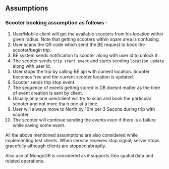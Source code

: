 ## Assumptions

### Scooter booking assumption as follows - 
1. User/Mobile client will get the available scooters from his location within given radius. Note that getting scooters within sqare area is confusing.
2. User scans the QR code which send the BE request to book the scooter/begin trip.
3. BE system sends notification to scooter along with user id to unlock it.
4. The scooter sends `trip start event` and starts sending `location update` along with user id.
5. User stops the trip by calling BE api with current location. Scooter becomes free and the current scooter location is updated.
6. Scooter sends trip stop event.
7. The sequence of events getting stored in DB doesnt matter as the time of event creation is sent by client.
8. Usually only one user/client will try to scan and book the particular scooter and not more tha n one at a time.
9. User will always move to North by 10m per 3 Secons during trip with scooter.
10. The scooter will continue sending the events even if there is a failure while saving some event.


All the above mentioned assumptions are also considered while implementing test clients. When service receives stop signal, server stops gracefully although clients are stopped abruptly. 

Also use of MongoDB is considered as it supports Geo spatial data and related operations.